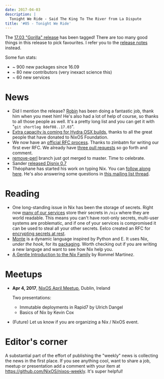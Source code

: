 ```yaml
---
date: 2017-04-03
description: |
  Tonight We Ride - Said The King To The River from La Dispute
title: '#05 - Tonight We Ride'
---
```


The [17.03 \"Gorilla\"
release](http://lists.science.uu.nl/pipermail/nix-dev/2017-March/023302.html)
has been tagged! There are too many good things in this release to pick
favourites. I refer you to the [release
notes](https://github.com/NixOS/nixpkgs/blob/master/nixos/doc/manual/release-notes/rl-1703.xml)
instead.

Some fun stats:

- \~ 900 new packages since 16.09
- \~ 80 new contributors (very inexact science this)
- \~ 60 new services

# News

- Did I mention the release? [Robin](https://github.com/globin) has
  been doing a fantastic job, thank him when you meet him! He\'s also
  had a lot of help of course, so thanks to all those people as well.
  It\'s a pretty long list and you can get it with
  \"`git shortlog 8def08..17.03`\".
- [Extra capacity is coming for Hydra OSX
  builds](https://twitter.com/nixos_org/status/847018039115702272),
  thanks to all the great people that have donated to NixOS
  Foundation.
- We now have an [official RFC
  process](https://github.com/NixOS/rfcs). Thanks to zimbatm for
  writing our first ever RFC. We already have [three pull
  requests](https://github.com/NixOS/rfcs/pulls) so go forth and
  comment.
- [remove-perl](https://github.com/NixOS/nix/pull/1027) branch just
  got merged to master. Time to celebrate.
- Sander [released Disnix 0.7](https://nixos.org/disnix)
- Théophane has started his work on typing Nix. You can [follow along
  here](https://typing-nix.regnat.ovh/). He\'s also answering some
  questions in [this mailing list
  thread](http://lists.science.uu.nl/pipermail/nix-dev/2017-March/023274.html).

# Reading

- One long-standing issue in Nix has been the storage of secrets.
  Right now [many of our
  services](https://github.com/NixOS/nixpkgs/issues/24288) store their
  secrets in `/nix` where they are world readable. This means you
  can\'t have root-only secrets, multi-user systems are problematic,
  and if one of your services is compromised it can be used to steal
  all your other secrets. Eelco created an RFC for [encrypting secrets
  at rest](https://github.com/NixOS/rfcs/pull/5/files).
- [Monte](https://monte.readthedocs.io/en/latest/index.html) is a
  dynamic language inspired by Python and E. It uses Nix, _under the
  hook_, for its
  [packaging](https://monte.readthedocs.io/en/latest/packaging.html).
  Worth checking out if you are writing a new languge and want to see
  how Nix help you.
- [A Gentle Introduction to the Nix Family](http://ebzzry.io/en/nix/)
  by Rommel Martinez.

# Meetups

- **Apr 4, 2017**, [NixOS April
  Meetup](https://www.meetup.com/NixOS-Dublin/events/238418033),
  Dublin, Ireland

  Two presentations:

  - Immutable deployments in Rapid7 by Ulrich Dangel
  - Basics of Nix by Kevin Cox

- (Future) Let us know if you are organizing a Nix / NixOS event.

# Editor\'s corner

A substantial part of the effort of publishing the \"weekly\" news is
collecting the news in the first place. If you see anything cool, want
to share a job, meetup or presentation add a comment with your item at
<https://github.com/NixOS/nixos-weekly>. It\'s super helpful!
